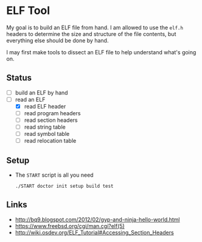 # ELF Tool

My goal is to build an ELF file from hand.
I am allowed to use the `elf.h` headers to determine the size and structure of the file contents,
but everything else should be done by hand.

I may first make tools to dissect an ELF file to help understand what's going on.

## Status

- [ ] build an ELF by hand
- [ ] read an ELF
  - [x] read ELF header
  - [ ] read program headers
  - [ ] read section headers
  - [ ] read string table
  - [ ] read symbol table
  - [ ] read relocation table

## Setup

- The `START` script is all you need
  
  ```
  ./START doctor init setup build test
  ```

## Links

- http://bq9.blogspot.com/2012/02/gyp-and-ninja-hello-world.html
- https://www.freebsd.org/cgi/man.cgi?elf(5)
- http://wiki.osdev.org/ELF_Tutorial#Accessing_Section_Headers

